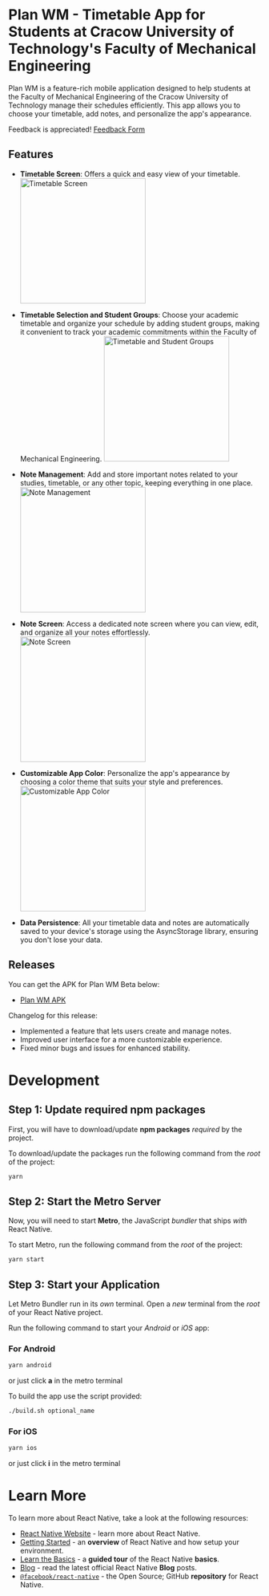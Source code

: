 # Plan WM - Timetable App for Students at Cracow University of Technology's Faculty of Mechanical Engineering

Plan WM is a feature-rich mobile application designed to help students at the Faculty of Mechanical Engineering of the Cracow University of Technology manage their schedules efficiently. This app allows you to choose your timetable, add notes, and personalize the app's appearance.

Feedback is appreciated!
[Feedback Form](https://forms.gle/ZntUoWWaDmzZSfSs5)

## Features

- **Timetable Screen**: Offers a quick and easy view of your timetable.
  <img src="./docs/images/timetable_screen.png" alt="Timetable Screen" width="250px"/>

- **Timetable Selection and Student Groups**: Choose your academic timetable and organize your schedule by adding student groups, making it convenient to track your academic commitments within the Faculty of Mechanical Engineering.
  <img src="./docs/images/edit_settings.png" alt="Timetable and Student Groups" width="250px"/>

- **Note Management**: Add and store important notes related to your studies, timetable, or any other topic, keeping everything in one place.
  <img src="./docs/images/note_management.png" alt="Note Management" width="250px"/>

- **Note Screen**: Access a dedicated note screen where you can view, edit, and organize all your notes effortlessly.
  <img src="./docs/images/note_screen.png" alt="Note Screen" width="250px"/>

- **Customizable App Color**: Personalize the app's appearance by choosing a color theme that suits your style and preferences.
  <img src="./docs/images/edit_color.png" alt="Customizable App Color" width="250px"/>

- **Data Persistence**: All your timetable data and notes are automatically saved to your device's storage using the AsyncStorage library, ensuring you don't lose your data.

## Releases

You can get the APK for Plan WM Beta below:

<!-- - [Plan WM Beta APK](https://drive.google.com/file/d/14TitxuKj4EFy4gIunoPOs5OZnGces6vh/view?usp=drivesdk) -->

- [Plan WM APK](https://github.com/jakubtrzpiot/wmtimetable/releases/download/v0.1/planwm.apk)

Changelog for this release:

- Implemented a feature that lets users create and manage notes.
- Improved user interface for a more customizable experience.
- Fixed minor bugs and issues for enhanced stability.

<!--- Installation

[Include installation instructions here if applicable]

Usage

[Provide instructions on how students can use Plan WM]

Contributing

[If you want to encourage contributions, provide guidelines here]

License

[Specify the license you are using for your project]-->

# Development

## Step 1: Update required npm packages

First, you will have to download/update **npm packages** _required_ by the project.

To download/update the packages run the following command from the _root_ of the project:

```bash
yarn
```

## Step 2: Start the Metro Server

Now, you will need to start **Metro**, the JavaScript _bundler_ that ships _with_ React Native.

To start Metro, run the following command from the _root_ of the project:

```bash
yarn start
```

## Step 3: Start your Application

Let Metro Bundler run in its _own_ terminal. Open a _new_ terminal from the _root_ of your React Native project.

Run the following command to start your _Android_ or _iOS_ app:

### For Android

```bash
yarn android
```

or just click **a** in the metro terminal

To build the app use the script provided:

```bash
./build.sh optional_name
```

### For iOS

```bash
yarn ios
```

or just click **i** in the metro terminal

# Learn More

To learn more about React Native, take a look at the following resources:

- [React Native Website](https://reactnative.dev) - learn more about React Native.
- [Getting Started](https://reactnative.dev/docs/environment-setup) - an **overview** of React Native and how setup your environment.
- [Learn the Basics](https://reactnative.dev/docs/getting-started) - a **guided tour** of the React Native **basics**.
- [Blog](https://reactnative.dev/blog) - read the latest official React Native **Blog** posts.
- [`@facebook/react-native`](https://github.com/facebook/react-native) - the Open Source; GitHub **repository** for React Native.

